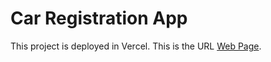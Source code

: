 # Car Registration App

This project is deployed in Vercel. This is the URL [Web Page](https://transcendent-ganache-d34b66.netlify.app).
